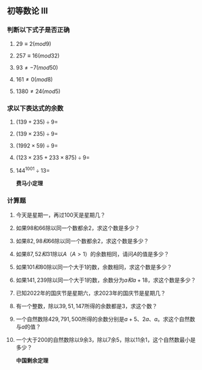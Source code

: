 ## 初等数论 Ⅲ

### 判断以下式子是否正确

1. $29≡2(mod 9)$​

2. $257≡16(mod 32)$

3. $93\neq-7(mod50)$

4. $161\neq0(mod8)$

5. $1380\neq24(mod5)$​

   

### 求以下表达式的余数

1. $(139+235)÷9=$​

2. $(139\times235)÷9=$​

3. $(1992\times59)÷9=$​

4. $(123\times235+233\times875)÷9=$​

5. $144^{1001}÷13=$

   **费马小定理**



### 计算题

1. 今天是星期一，再过$100$天是星期几？







2. 如果$98$和$66$除以同一个数都余$2$，求这个数是多少？







3. 如果$82,98和66$除以同一个数都余$2$，求这个数是多少？







4. 如果$87,52和31$除以$A（A>1）$的余数相同，请问$A$的值是多少？







5. 如果$101和80$除以同一个大于$1$的数，余数相同，求这个数是多少？







6. 如果$141,239$除以同一个大于$1$的数，余数分为$a和a+18$，求这个数是多少？







7. 已知$2022$年的国庆节是星期六，求$2023$年的国庆节是星期几？







8. 有一个整数，除以$39,51,147$所得的余数都是$3$，求这个数？







9. 一个自然数除$429,791,500$所得的余数分别是$a+5、2a、a$。求这个自然数与$a$的值？







10. 一个大于$200$的自然数除以$9$余$3$，除以$7$余$5$，除以$11$余$1$，这个自然数最小是多少？

    **中国剩余定理**
